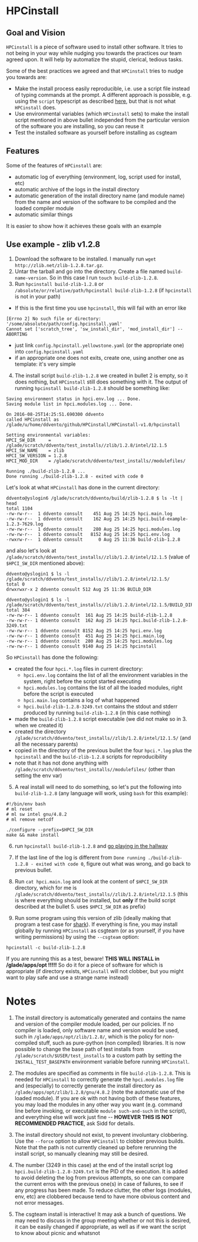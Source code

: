 # HPCinstall

## Goal and Vision

`HPCinstall` is a piece of software used to install other software. It tries to not being in your way while 
nudging you towards the practices our team agreed upon. It will help by automatize the stupid, clerical, tedious tasks.

Some of the best practices we agreed and that `HPCinstall` tries to nudge you towards are:

* Make the install process easily reproducible, i.e. use a script file instead of typing commands at the prompt.
A different approach is possible, e.g. using the `script` typescript as described
[here](stackoverflow.com/questions/5985060/5985255#5985255), but that is not what `HPCinstall` does.
* Use environmental variables (which `HPCinstall` sets) to make the install script mentioned in above bullet independed from the particular version of the software you are installing, so you can reuse it
* Test the installed software as yourself before installing as csgteam 
 
## Features
 
Some of the features of `HPCinstall` are: 
* automatic log of everything (environment, log, script used for install, etc) 
* automatic archive of the logs in the install directory
* automatic generation of the install directory name (and module name) from the name and version of the software to be compiled and the loaded compiler module
* automatic similar things
 
It is easier to show how it achieves these goals with an example

## Use example - zlib v1.2.8

1. Download the software to be installed. I manually run `wget http://zlib.net/zlib-1.2.8.tar.gz`.
2. Untar the tarball and go into the directory. Create a file named `build-name-version`. So in this case I run `touch build-zlib-1.2.8`.
3. Run `hpcinstall build-zlib-1.2.8` or `/absolute/or/relative/path/hpcinstall build-zlib-1.2.8` (if `hpcinstall` is not in your path)
 - If this is the first time you use `hpcinstall`, this will fail with an error like
 ```
[Errno 2] No such file or directory: '/some/absolute/path/config.hpcinstall.yaml'
Cannot set ['scratch_tree', 'sw_install_dir', 'mod_install_dir'] -- ABORTING
```
 - just link `config.hpcinstall.yellowstone.yaml` (or the appropriate one) into `config.hpcinstall.yaml`
 - if an appropriate one does not exits, create one, using another one as template: it's very simple
4. The install script `build-zlib-1.2.8` we created in bullet 2 is empty, so it does nothing, but `HPCinstall` still does something with it. The output of running `hpcinstall build-zlib-1.2.8` should be something like:
 ```
Saving environment status in hpci.env.log ... Done.
Saving module list in hpci.modules.log ... Done.

On 2016-08-25T14:25:51.690300 ddvento
called HPCinstall as /glade/u/home/ddvento/github/HPCinstall/HPCinstall-v1.0/hpcinstall 

Setting environmental variables:
HPCI_SW_DIR     = /glade/scratch/ddvento/test_installs//zlib/1.2.8/intel/12.1.5
HPCI_SW_NAME    = zlib
HPCI_SW_VERSION = 1.2.8
HPCI_MOD_DIR    = /glade/scratch/ddvento/test_installs//modulefiles/

Running ./build-zlib-1.2.8 ...
Done running ./build-zlib-1.2.8 - exited with code 0
```
 Let's look at what `HPCinstall` has done in the current directory:
 ```
ddvento@yslogin6 /glade/scratch/ddvento/build/zlib-1.2.8 $ ls -lt | head
total 1104
-rw-rw-r--  1 ddvento consult    451 Aug 25 14:25 hpci.main.log
-rw-rw-r--  1 ddvento consult    162 Aug 25 14:25 hpci.build-example-1.2.3-7629.log
-rw-rw-r--  1 ddvento consult    280 Aug 25 14:25 hpci.modules.log
-rw-rw-r--  1 ddvento consult   8152 Aug 25 14:25 hpci.env.log
-rwxrw-r--  1 ddvento consult      0 Aug 25 11:36 build-zlib-1.2.8
```
 and also let's look at `/glade/scratch/ddvento/test_installs//zlib/1.2.8/intel/12.1.5` (value of `$HPCI_SW_DIR` mentioned above):
 ```
ddvento@yslogin1 $ ls -l /glade/scratch/ddvento/test_installs//zlib/1.2.8/intel/12.1.5/
total 0
drwxrwxr-x 2 ddvento consult 512 Aug 25 11:36 BUILD_DIR

ddvento@yslogin1 $ ls -l /glade/scratch/ddvento/test_installs//zlib/1.2.8/intel/12.1.5/BUILD_DIR/
total 384
-rw-rw-r-- 1 ddvento consult  161 Aug 25 14:25 build-zlib-1.2.8
-rw-rw-r-- 1 ddvento consult  162 Aug 25 14:25 hpci.build-zlib-1.2.8-3249.txt
-rw-rw-r-- 1 ddvento consult 8152 Aug 25 14:25 hpci.env.log
-rw-rw-r-- 1 ddvento consult  451 Aug 25 14:25 hpci.main.log
-rw-rw-r-- 1 ddvento consult  280 Aug 25 14:25 hpci.modules.log
-rw-rw-r-- 1 ddvento consult 9140 Aug 25 14:25 hpcinstall
```
So `HPCinstall` has done the following:
 - created the four `hpci.*.log` files in current directory:
     - `hpci.env.log` contains the list of all the environment variables in the system, right before the script started executing
     - `hpci.modules.log` contains the list of all the loaded modules, right before the script is executed
     - `hpci.main.log` contains a log of what happened
     - `hpci.build-zlib-1.2.8-3249.txt` contains the stdout and stderr produced by running `build-zlib-1.2.8` (in this case nothing)
 - made the `build-zlib-1.2.8` script executable (we did not make so in 3. when we created it)
 - created the directory `/glade/scratch/ddvento/test_installs//zlib/1.2.8/intel/12.1.5/` (and all the necessary parents)
 - copied in the directory of the previous bullet the four `hpci.*.log` plus the `hpcinstall` and the `build-zlib-1.2.8` scripts for reproducibility
 - note that it has not done anything with `/glade/scratch/ddvento/test_installs//modulefiles/` (other than setting the env var)
5. A real install will need to do something, so let's put the following into `build-zlib-1.2.8` (any language will work, using `bash` for this example):
 ```
#!/bin/env bash
# ml reset
# ml sw intel gnu/4.8.2
# ml remove netcdf

./configure --prefix=$HPCI_SW_DIR
make && make install
```

6. run `hpcinstall build-zlib-1.2.8` and [go playing in the hallway](http://www.xkcd.com/303/)

7. If the last line of the log is different from `Done running ./build-zlib-1.2.8 - exited with code 0`, figure out what was wrong, and go back to previous bullet.

8. Run  `cat hpci.main.log` and look at the content of `$HPCI_SW_DIR` directory, which for me is `/glade/scratch/ddvento/test_installs//zlib/1.2.8/intel/12.1.5` (this is where everything should be installed, but **only** if the build script described at the bullet 5. uses `$HPCI_SW_DIR` as prefix)

9. Run some program using this version of zlib (ideally making that program a test case for [shark](https://github.com/NCAR/shark/)). If everything is fine, you may install globally by running `HPCinstall` as csgteam (or as yourself, if you have writing permissions) by using the `--csgteam` option:
 ```
hpcinstall -c build-zlib-1.2.8
```
 If you are running this as a test, beware! **THIS WILL INSTALL in /glade/apps/opt !!!!!** So do it for a piece of software for which is appropriate (if directory exists, `HPCinstall` will not clobber, but you might want to play safe and use a strange name instead)

# Notes
 1. The install directory is automatically generated and contains the name and version of the compiler module loaded, per our policies. If no compiler is loaded, only software name and version would be used, such in `/glade/apps/opt/zlib/1.2.8/`, which is the policy for non-compiled stuff, such as pure-python (non compiled) libraries. It is now possible to change the base path of test installs from `/glade/scratch/$USER/test_installs` to a custom path by setting the `INSTALL_TEST_BASEPATH` environment variable before running `HPCinstall`.

 2. The modules are specified as comments in file `build-zlib-1.2.8`. This is needed for `HPCinstall` to correctly generate the `hpci.modules.log` file and (especially) to correctly generate the install directory as `/glade/apps/opt/zlib/1.2.8/gnu/4.8.2` (note the automatic use of the loaded module). If you are ok with not having both of these features, you may load the modules in any other way you want (e.g. command line before invoking, or executable `module such-and-such` in the script), and everything else will work just fine -- **HOWEVER THIS IS NOT RECOMMENDED PRACTICE**, ask Sidd for details.

 3. The install directory should not exist, to prevent involuntary clobbering. Use the `--force` option to allow `HPCinstall` to clobber previous builds. Note that the path is not currently cleaned up before rerunning the install script, so manually cleaning may still be desired.

 4. The number (3249 in this case) at the end of the install script log `hpci.build-zlib-1.2.8-3249.txt` is the PID of the execution.
It is added to avoid deleting the log from previous attempts, so one can compare the current erros with the previous one(s) in
case of failures, to see if any progress has been made. To reduce clutter, the other logs (modules, env, etc) are clobbered
because tend to have more obvious content and not error messages.

 5. The csgteam install is interactive! It may ask a bunch of questions. We may need to discuss in the group meeting whether or not
this is desired, it can be easily changed if appropriate, as well as if we want the script to know about picnic and whatsnot

